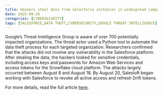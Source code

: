 ```yaml
---
title: Hackers steal data from Salesforce instances in widespread campaign
date: 2025-08-26
categories: [CYBERSECURITY]
tags: [SALESFORCE,DATA THEFT,CYBERSECURITY,GOOGLE THREAT INTELLIGENCE]
---
```


Google’s Threat Intelligence Group is aware of over 700 potentially impacted organizations. The threat actor used a Python tool to automate the data theft process for each targeted organization. Researchers confirmed that the attacks did not involve any vulnerability in the Salesforce platform. After stealing the data, the hackers looked for sensitive credentials, including access keys and passwords for Amazon Web Services and access tokens for the Snowflake cloud platform. The attacks largely occurred between August 8 and August 18. By August 20, Salesloft began working with Salesforce to revoke all active access and refresh Drift tokens.

For more details, read the full article [here](https://www.cybersecuritydive.com/news/hackers-steal-data-salesforce-instances/758676/).
